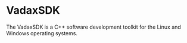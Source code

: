 # VadaxSDK
The VadaxSDK is a C++ software development toolkit for the Linux and Windows operating systems. 

